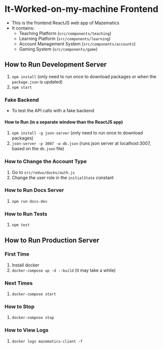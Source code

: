# It-Worked-on-my-machine Frontend
- This is the frontend ReactJS web app of Mazematics
- It contains:
    - Teaching Platform (`src/components/teaching`)
    - Learning Platform (`src/components/learning`)
    - Account Management System (`src/components/accounts`)
    - Gaming System (`src/components/game`)

## How to Run Development Server
1. `npm install` (only need to run once to download packages or when the `package.json` is updated)
2. `npm start`

### Fake Backend
- To test the API calls with a fake backend

#### How to Run (in a separate window than the ReactJS app)
1. `npm install -g json-server` (only need to run once to download packages)
2. `json-server -p 3007 -w db.json` (runs json server at localhost:3007, based on the `db.json` file)

### How to Change the Account Type
1. Go to `src/redux/ducks/auth.js`
2. Change the user role in the `initialState` constant

### How to Run Docs Server
1. `npm run docs-dev`

### How to Run Tests
1. `npm test`

## How to Run Production Server
### First Time
1. Install docker
2. `docker-compose up -d --build` (it may take a while)

### Next Times
1. `docker-compose start`

### How to Stop
1. `docker-compose stop`

### How to View Logs
1. `docker logs mazematics-client -f`